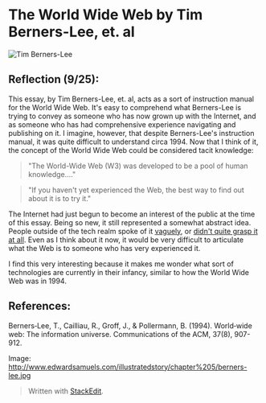 
The World Wide Web by Tim Berners-Lee, et. al
===============
![Tim Berners-Lee](http://www.edwardsamuels.com/illustratedstory/chapter%205/berners-lee.jpg)

Reflection (9/25):
---------------------------

This essay, by Tim Berners-Lee, et. al, acts as a sort of instruction manual for the World Wide Web. It's easy to comprehend what Berners-Lee is trying to convey as someone who has now grown up with the Internet, and as someone who has had comprehensive experience navigating and publishing on it. I imagine, however, that despite Berners-Lee's instruction manual, it was quite difficult to understand circa 1994. Now that I think of it, the concept of the World Wide Web could be considered tacit knowledge: 
>"The World-Wide Web (W3) was developed to be a pool of human knowledge...."

>"If you haven't yet experienced the Web, the best way to find out about it is to try it."

The Internet had just begun to become an interest of the public at the time of this essay. Being so new, it still represented a somewhat abstract idea. People outside of the tech realm spoke of it [vaguely][angelina], or [didn't quite grasp it at all][today-show]. Even as I think about it now, it would be very difficult to articulate what the Web is to someone who has very experienced it. 

I find this very interesting because it makes me wonder what sort of technologies are currently in their infancy, similar to how the World Wide Web was in 1994. 

[today-show]:https://www.youtube.com/watch?v=UlJku_CSyNg
[angelina]:https://www.youtube.com/watch?v=ip34OUo3IS0

References:
------------------

Berners‐Lee, T., Cailliau, R., Groff, J., & Pollermann, B. (1994). World‐wide web: The information universe. Communications of the ACM, 37(8), 907-912.

Image: http://www.edwardsamuels.com/illustratedstory/chapter%205/berners-lee.jpg


> Written with [StackEdit](https://stackedit.io/).